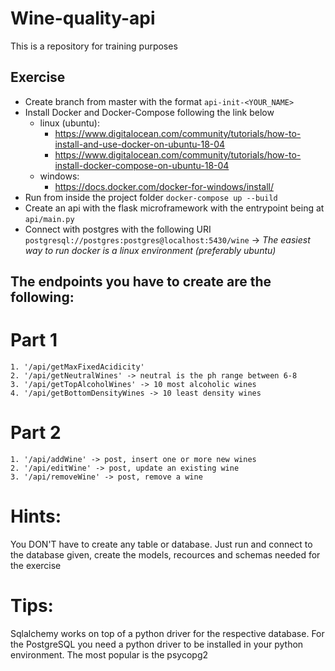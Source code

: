 # Wine-quality-api
This is a repository for training purposes

## Exercise
* Create branch from master with the format ```api-init-<YOUR_NAME>```
* Install Docker and Docker-Compose following the link below
    * linux (ubuntu):
        * https://www.digitalocean.com/community/tutorials/how-to-install-and-use-docker-on-ubuntu-18-04
        * https://www.digitalocean.com/community/tutorials/how-to-install-docker-compose-on-ubuntu-18-04
    * windows:
        * https://docs.docker.com/docker-for-windows/install/
* Run from inside the project folder ```docker-compose up --build```
* Create an api with the flask microframework with the entrypoint being at ```api/main.py```
* Connect with postgres with the following URI ```postgresql://postgres:postgres@localhost:5430/wine```
->  *The easiest way to run docker is a linux environment (preferably ubuntu)*
## The endpoints you have to create are the following:

# Part 1
    1. '/api/getMaxFixedAcidicity'
    2. '/api/getNeutralWines' -> neutral is the ph range between 6-8
    3. '/api/getTopAlcoholWines' -> 10 most alcoholic wines
    4. '/api/getBottomDensityWines -> 10 least density wines
# Part 2

    1. '/api/addWine' -> post, insert one or more new wines
    2. '/api/editWine' -> post, update an existing wine
    3. '/api/removeWine' -> post, remove a wine

# Hints:
   You DON'T have to create any table or database. Just run and connect to the database given, create the models, recources and schemas needed for the exercise
   
# Tips:
   Sqlalchemy works on top of a python driver for the respective database. For the PostgreSQL you need a python driver to be installed in your python environment. The most popular is the psycopg2 
